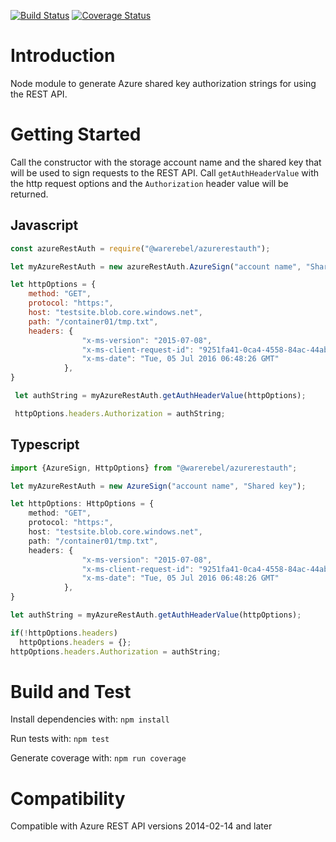 [![Build Status](https://travis-ci.com/warerebel/azurerestauth.svg?branch=master)](https://travis-ci.com/warerebel/azurerestauth)
[![Coverage Status](https://coveralls.io/repos/github/warerebel/azurerestauth/badge.svg?branch=master)](https://coveralls.io/github/warerebel/azurerestauth?branch=master)
<br />

# Introduction
Node module to generate Azure shared key authorization strings for using the REST API.

# Getting Started
Call the constructor with the storage account name and the shared key that will be used to sign requests to the REST API.
Call `getAuthHeaderValue` with the http request options and the `Authorization` header value will be returned.
## Javascript

```javascript
const azureRestAuth = require("@warerebel/azurerestauth");

let myAzureRestAuth = new azureRestAuth.AzureSign("account name", "Shared key");

let httpOptions = {
    method: "GET",
    protocol: "https:",
    host: "testsite.blob.core.windows.net",
    path: "/container01/tmp.txt",
    headers: {
                "x-ms-version": "2015-07-08",
                "x-ms-client-request-id": "9251fa41-0ca4-4558-84ac-44ab027b8f1e",
                "x-ms-date": "Tue, 05 Jul 2016 06:48:26 GMT"
            },
}

 let authString = myAzureRestAuth.getAuthHeaderValue(httpOptions);

 httpOptions.headers.Authorization = authString;
```

## Typescript
```typescript
import {AzureSign, HttpOptions} from "@warerebel/azurerestauth";

let myAzureRestAuth = new AzureSign("account name", "Shared key");

let httpOptions: HttpOptions = {
    method: "GET",
    protocol: "https:",
    host: "testsite.blob.core.windows.net",
    path: "/container01/tmp.txt",
    headers: {
                "x-ms-version": "2015-07-08",
                "x-ms-client-request-id": "9251fa41-0ca4-4558-84ac-44ab027b8f1e",
                "x-ms-date": "Tue, 05 Jul 2016 06:48:26 GMT"
            },
}

let authString = myAzureRestAuth.getAuthHeaderValue(httpOptions);

if(!httpOptions.headers)
  httpOptions.headers = {};
httpOptions.headers.Authorization = authString;  
```

# Build and Test
Install dependencies with:
`npm install`

Run tests with:
`npm test`

Generate coverage with:
`npm run coverage`

# Compatibility
Compatible with Azure REST API versions 2014-02-14 and later
